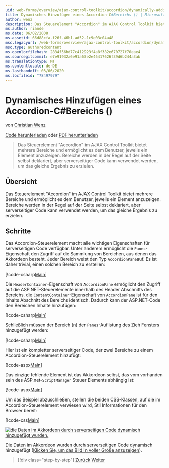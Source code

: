 ```yaml
---
uid: web-forms/overview/ajax-control-toolkit/accordion/dynamically-adding-an-accordion-pane-cs
title: Dynamisches Hinzufügen eines Accordion-C#Bereichs () | Microsoft-Dokumentation
author: wenz
description: Das Steuerelement "Accordion" im AJAX Control Toolkit bietet mehrere Bereiche und ermöglicht es dem Benutzer, jeweils ein Element anzuzeigen. Panels werden normalerweise als w...
ms.author: riande
ms.date: 06/02/2008
ms.assetid: 66d88cfa-f26f-46b1-ad52-1c9e03c04a48
msc.legacyurl: /web-forms/overview/ajax-control-toolkit/accordion/dynamically-adding-an-accordion-pane-cs
msc.type: authoredcontent
ms.openlocfilehash: 2834f56bd77c412923f4a8f382e670727f70eae4
ms.sourcegitcommit: e7e91932a6e91a63e2e46417626f39d6b244a3ab
ms.translationtype: MT
ms.contentlocale: de-DE
ms.lasthandoff: 03/06/2020
ms.locfileid: "78497979"
---
```

# <a name="dynamically-adding-an-accordion-pane-c"></a>Dynamisches Hinzufügen eines Accordion-C#Bereichs ()

von [Christian Wenz](https://github.com/wenz)

[Code herunterladen](https://download.microsoft.com/download/5/6/d/56d50cef-2011-4c8f-9891-7edc6dc57df9/Accordion2.cs.zip) oder [PDF herunterladen](https://download.microsoft.com/download/6/7/1/6718d452-ff89-4d3f-a90e-c74ec2d636a3/accordion2CS.pdf)

> Das Steuerelement "Accordion" im AJAX Control Toolkit bietet mehrere Bereiche und ermöglicht es dem Benutzer, jeweils ein Element anzuzeigen. Bereiche werden in der Regel auf der Seite selbst deklariert, aber serverseitiger Code kann verwendet werden, um das gleiche Ergebnis zu erzielen.

## <a name="overview"></a>Übersicht

Das Steuerelement "Accordion" im AJAX Control Toolkit bietet mehrere Bereiche und ermöglicht es dem Benutzer, jeweils ein Element anzuzeigen. Bereiche werden in der Regel auf der Seite selbst deklariert, aber serverseitiger Code kann verwendet werden, um das gleiche Ergebnis zu erzielen.

## <a name="steps"></a>Schritte

Das Accordion-Steuerelement macht alle wichtigen Eigenschaften für serverseitigen Code verfügbar. Unter anderem ermöglicht die `Panes`-Eigenschaft den Zugriff auf die Sammlung von Bereichen, aus denen das Akkordeon besteht. Jeder Bereich weist den Typ `AccordionPane`auf. Es ist daher trivial, einen solchen Bereich zu erstellen:

[!code-csharp[Main](dynamically-adding-an-accordion-pane-cs/samples/sample1.cs)]

Die `HeaderContainer`-Eigenschaft von `AccordionPane` ermöglicht den Zugriff auf die ASP.NET-Steuerelemente innerhalb des Header Abschnitts des Bereichs. die `ContentContainer`-Eigenschaft von `AccordionPane` ist für den Inhalts Abschnitt des Bereichs identisch. Dadurch kann der ASP.NET-Code den Bereichen Inhalte hinzufügen:

[!code-csharp[Main](dynamically-adding-an-accordion-pane-cs/samples/sample2.cs)]

Schließlich müssen der Bereich (n) der `Panes`-Auflistung des Zieh Fensters hinzugefügt werden:

[!code-csharp[Main](dynamically-adding-an-accordion-pane-cs/samples/sample3.cs)]

Hier ist ein kompletter serverseitiger Code, der zwei Bereiche zu einem Accordion-Steuerelement hinzufügt:

[!code-aspx[Main](dynamically-adding-an-accordion-pane-cs/samples/sample4.aspx)]

Das einzige fehlende Element ist das Akkordeon selbst, das vom vorhanden sein des ASP.net-`ScriptManager` Steuer Elements abhängig ist:

[!code-aspx[Main](dynamically-adding-an-accordion-pane-cs/samples/sample5.aspx)]

Um das Beispiel abzuschließen, stellen die beiden CSS-Klassen, auf die im Accordion-Steuerelement verwiesen wird, Stil Informationen für den Browser bereit:

[!code-css[Main](dynamically-adding-an-accordion-pane-cs/samples/sample6.css)]

[![die Daten im Akkordeon durch serverseitigen Code dynamisch hinzugefügt wurden.](dynamically-adding-an-accordion-pane-cs/_static/image2.png)](dynamically-adding-an-accordion-pane-cs/_static/image1.png)

Die Daten im Akkordeon wurden durch serverseitigen Code dynamisch hinzugefügt ([Klicken Sie, um das Bild in voller Größe anzuzeigen](dynamically-adding-an-accordion-pane-cs/_static/image3.png)).

> [!div class="step-by-step"]
> [Zurück](databinding-to-an-accordion-cs.md)
> [Weiter](databinding-to-an-accordion-vb.md)
